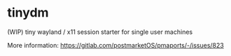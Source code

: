 # tinydm

(WIP) tiny wayland / x11 session starter for single user machines

More information:
https://gitlab.com/postmarketOS/pmaports/-/issues/823
